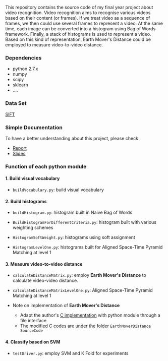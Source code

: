 This repository contains the source code of my final year project about video recognition. Video recognition aims to recognise various videos based on their content (or frames). If we treat video as a sequence of frames, we then could use several frames to represent a video. At the same time, each image can be converted into a histogram using Bag of Words framework. Finally, a stack of histograms is used to represent a video. Based on this kind of representation, Earth Mover's Distance could be employed to measure video-to-video distance. 

### Dependencies

* python 2.7.x
* numpy
* scipy
* sklearn
* ....

### Data Set

[SIFT](http://vc.sce.ntu.edu.sg/index_files/VisualEventRecognition/features.html) 

### Simple Documentation

To have a better understanding about this project, please check 

* [Report](https://dl.dropboxusercontent.com/u/37572555/Github/FYP%20Report/FinalReportV4.pdf)
* [Slides](https://dl.dropboxusercontent.com/u/37572555/Github/FYP%20Report/SlidesV2.pdf)

### Function of each python module

#### 1. Build visual vocabulary
* `buildVocabulary.py`: build visual vocabulary       


#### 2. Build histograms
* `buildHistogram.py`: histogram built in Naive Bag of Words

* `BuildHistogramForDifferentCriteria.py`: histogram built with various weighting schemes

* `HistogramSoftWeight.py`: histograms using soft assignment

* `HistogramLevelOne.py`: histograms built for Aligned Space-Time Pyramid Matching at level 1

#### 3. Measure video-to-video distance
* `calculateDistanceMatrix.py`: employ **Earth Mover's Distance** to calculate video-video distance.

* `calculateDistanceMatrixLevelOne.py`: Aligned Space-Time Pyramid Matching at level 1

* Note on implementation of **Earth Mover's Distance**
	* Adapt the author's [C implementation](http://www.cs.duke.edu/~tomasi/software/emd.htm) with python module through a file interface
	* The modified C codes are under the folder `EarthMoverDistance SourceCode`

#### 4. Classify based on SVM

* `testDriver.py`: employ SVM and K Fold for experiments